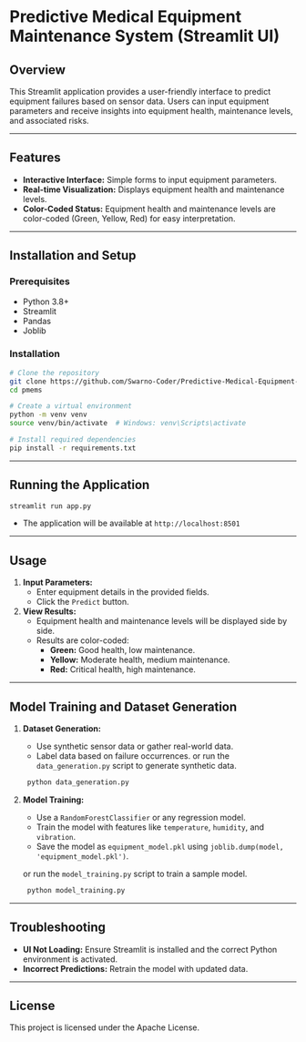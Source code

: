 # Predictive Medical Equipment Maintenance System (Streamlit UI)

## Overview
This Streamlit application provides a user-friendly interface to predict equipment failures based on sensor data. Users can input equipment parameters and receive insights into equipment health, maintenance levels, and associated risks.

---

## Features
- **Interactive Interface:** Simple forms to input equipment parameters.
- **Real-time Visualization:** Displays equipment health and maintenance levels.
- **Color-Coded Status:** Equipment health and maintenance levels are color-coded (Green, Yellow, Red) for easy interpretation.

---

## Installation and Setup

### Prerequisites
- Python 3.8+
- Streamlit
- Pandas
- Joblib

### Installation
```bash
# Clone the repository
git clone https://github.com/Swarno-Coder/Predictive-Medical-Equipment-Maintenance-System-.git
cd pmems

# Create a virtual environment
python -m venv venv
source venv/bin/activate  # Windows: venv\Scripts\activate

# Install required dependencies
pip install -r requirements.txt
```

---

## Running the Application
```bash
streamlit run app.py
```
- The application will be available at `http://localhost:8501`

---

## Usage
1. **Input Parameters:**
   - Enter equipment details in the provided fields.
   - Click the `Predict` button.
2. **View Results:**
   - Equipment health and maintenance levels will be displayed side by side.
   - Results are color-coded:
     - **Green:** Good health, low maintenance.
     - **Yellow:** Moderate health, medium maintenance.
     - **Red:** Critical health, high maintenance.

---

## Model Training and Dataset Generation
1. **Dataset Generation:**
   - Use synthetic sensor data or gather real-world data.
   - Label data based on failure occurrences.
   or run the `data_generation.py` script to generate synthetic data.
   ```bash
    python data_generation.py
    ```
2. **Model Training:**
   - Use a `RandomForestClassifier` or any regression model.
   - Train the model with features like `temperature`, `humidity`, and `vibration`.
   - Save the model as `equipment_model.pkl` using `joblib.dump(model, 'equipment_model.pkl')`.

   or run the `model_training.py` script to train a sample model.
   ```bash
    python model_training.py
    ```

---

## Troubleshooting
- **UI Not Loading:** Ensure Streamlit is installed and the correct Python environment is activated.
- **Incorrect Predictions:** Retrain the model with updated data.

---

## License
This project is licensed under the Apache License.
